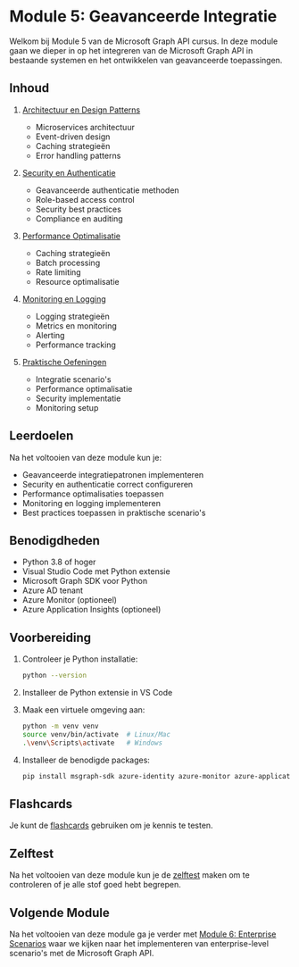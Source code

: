 # Module 5: Geavanceerde Integratie

Welkom bij Module 5 van de Microsoft Graph API cursus. In deze module gaan we dieper in op het integreren van de Microsoft Graph API in bestaande systemen en het ontwikkelen van geavanceerde toepassingen.

## Inhoud

1. [Architectuur en Design Patterns](05_01_architecture.md)
   - Microservices architectuur
   - Event-driven design
   - Caching strategieën
   - Error handling patterns

2. [Security en Authenticatie](05_02_security.md)
   - Geavanceerde authenticatie methoden
   - Role-based access control
   - Security best practices
   - Compliance en auditing

3. [Performance Optimalisatie](05_03_performance.md)
   - Caching strategieën
   - Batch processing
   - Rate limiting
   - Resource optimalisatie

4. [Monitoring en Logging](05_04_monitoring.md)
   - Logging strategieën
   - Metrics en monitoring
   - Alerting
   - Performance tracking

5. [Praktische Oefeningen](05_05_praktische_oefeningen.md)
   - Integratie scenario's
   - Performance optimalisatie
   - Security implementatie
   - Monitoring setup

## Leerdoelen

Na het voltooien van deze module kun je:
- Geavanceerde integratiepatronen implementeren
- Security en authenticatie correct configureren
- Performance optimalisaties toepassen
- Monitoring en logging implementeren
- Best practices toepassen in praktische scenario's

## Benodigdheden

- Python 3.8 of hoger
- Visual Studio Code met Python extensie
- Microsoft Graph SDK voor Python
- Azure AD tenant
- Azure Monitor (optioneel)
- Azure Application Insights (optioneel)

## Voorbereiding

1. Controleer je Python installatie:
   ```bash
   python --version
   ```

2. Installeer de Python extensie in VS Code

3. Maak een virtuele omgeving aan:
   ```bash
   python -m venv venv
   source venv/bin/activate  # Linux/Mac
   .\venv\Scripts\activate   # Windows
   ```

4. Installeer de benodigde packages:
   ```bash
   pip install msgraph-sdk azure-identity azure-monitor azure-applicationinsights
   ```

## Flashcards

Je kunt de [flashcards](../flashcards/05_advanced_integration.md) gebruiken om je kennis te testen.

## Zelftest

Na het voltooien van deze module kun je de [zelftest](../selftests/05_advanced_integration.md) maken om te controleren of je alle stof goed hebt begrepen.

## Volgende Module

Na het voltooien van deze module ga je verder met [Module 6: Enterprise Scenarios](06_enterprise_scenarios/README.md) waar we kijken naar het implementeren van enterprise-level scenario's met de Microsoft Graph API. 
